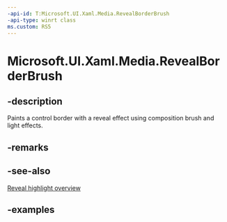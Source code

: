 ```yaml
---
-api-id: T:Microsoft.UI.Xaml.Media.RevealBorderBrush
-api-type: winrt class
ms.custom: RS5
---
```

<!-- Class syntax.
public class RevealBorderBrush : RevealBrush, RevealBrush
-->

# Microsoft.UI.Xaml.Media.RevealBorderBrush


## -description

Paints a control border with a reveal effect using composition brush and light effects.


## -remarks


## -see-also
[Reveal highlight overview](https://docs.microsoft.com/windows/uwp/design/style/reveal)


## -examples


